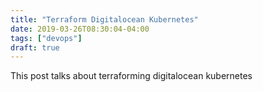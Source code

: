 ```yaml
---
title: "Terraform Digitalocean Kubernetes"
date: 2019-03-26T08:30:04-04:00
tags: ["devops"]
draft: true
---
```


This post talks about terraforming digitalocean kubernetes
